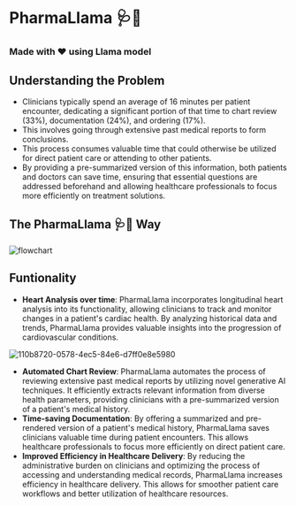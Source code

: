 # PharmaLlama 🩺🦙
### Made with ❤️ using Llama model

## Understanding the Problem

* Clinicians typically spend an average of 16 minutes per patient encounter, dedicating a significant portion of that time to chart review (33%), documentation (24%), and ordering (17%).
* This involves going through extensive past medical reports to form conclusions.
* This process consumes valuable time that could otherwise be utilized for direct patient care or attending to other patients.
* By providing a pre-summarized version of this information, both patients and doctors can save time, ensuring that essential questions are addressed beforehand and allowing healthcare professionals to focus more efficiently on treatment solutions.

## The PharmaLlama 🩺🦙 Way

![flowchart](https://github.com/pardaz-banu/hacklytics-24/assets/55288011/f75c19dc-bf6a-4e54-b1b3-1ae93bfd48b2)

## Funtionality

* **Heart Analysis over time**: PharmaLlama incorporates longitudinal heart analysis into its functionality, allowing clinicians to track and monitor changes in a patient's cardiac health. By analyzing historical data and trends, PharmaLlama provides valuable insights into the progression of cardiovascular conditions.

![110b8720-0578-4ec5-84e6-d7ff0e8e5980](https://github.com/pardaz-banu/hacklytics-24/assets/55288011/3dbf43e1-7924-4b15-a444-34bd7250f5d4)

* **Automated Chart Review**: PharmaLlama automates the process of reviewing extensive past medical reports by utilizing novel generative AI techniques. It efficiently extracts relevant information from diverse health parameters, providing clinicians with a pre-summarized version of a patient's medical history.
* **Time-saving Documentation**: By offering a summarized and pre-rendered version of a patient's medical history, PharmaLlama saves clinicians valuable time during patient encounters. This allows healthcare professionals to focus more efficiently on direct patient care.
* **Improved Efficiency in Healthcare Delivery**: By reducing the administrative burden on clinicians and optimizing the process of accessing and understanding medical records, PharmaLlama increases efficiency in healthcare delivery. This allows for smoother patient care workflows and better utilization of healthcare resources.
